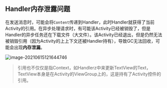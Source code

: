 ## Handler内存泄露问题

在发送消息时，可能会将`Content`传递到Handler，此时Handler就获得了当前Activity的引用。在异步处理请求时，有可能该Activity已经被销毁了，但是Handler的异步任务还在下载文件（大文件）。该Activity已经退出，但是仍然无法被销毁引用（因为Activity的上上下文还被Handler持有），导致GC无法回收，可能会出现**内存泄漏**。

![image-20210615121644746](https://iqqcode-blog.oss-cn-beijing.aliyuncs.com/img-2021-befo/20210615123916.png)

> 引用也不仅仅是指Context，如Handlerz中来更新TextView的Text，TextView本身是在Activity的ViewGroup上的，这是持有了Activity控件的引用。


